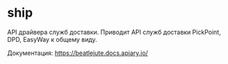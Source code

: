 # ship
API драйвера служб доставки. Приводит API служб доставки PickPoint, DPD, EasyWay к общему виду.


Документация: https://beatlejute.docs.apiary.io/
